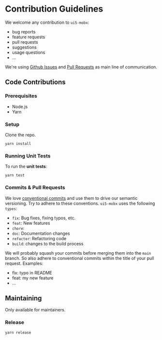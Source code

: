 # Contribution Guidelines

We welcome any contribution to `ui5-mobx`:
- bug reports
- feature requests
- pull requests
- suggestions
- usage questions
- ...

We're using [Github Issues](https://github.com/cpro-js/ui5-mobx/issues) and 
[Pull Requests](https://github.com/cpro-js/ui5-mobx/pulls) as main line of communication. 

## Code Contributions 

### Prerequisites
* Node.js
* Yarn
 
### Setup
Clone the repo.

```shell
yarn install
```

### Running Unit Tests
To run the **unit tests**:
```shell
yarn test
```

### Commits & Pull Requests
We love [conventional commits](https://www.conventionalcommits.org/en/v1.0.0/) and use them to drive
our semantic versioning. Try to adhere to these conventions. `ui5-mobx` uses the following `types`:
- `fix`: Bug fixes, fixing typos, etc.
- `feat`: New features
- `chore`: 
- `doc`: Documentation changes
- `refactor`: Refactoring code
- `build`: changes to the build process

We will probably squash your commits before merging them into the `main` branch.
So also adhere to conventional commits within the title of your pull request.
Examples:
* fix: typo in README
* feat: my new feature
* ...

## Maintaining
Only available for maintainers.

### Release
```shell
yarn release
```
